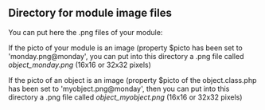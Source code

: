 
Directory for module image files
--------------------------------

You can put here the .png files of your module:


If the picto of your module is an image (property $picto has been set to 'monday.png@monday', you can put into this
directory a .png file called *object_monday.png* (16x16 or 32x32 pixels)


If the picto of an object is an image (property $picto of the object.class.php has been set to 'myobject.png@monday', then you can put into this
directory a .png file called *object_myobject.png* (16x16 or 32x32 pixels)

